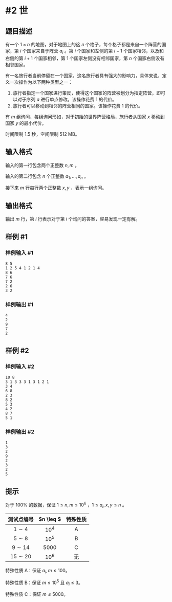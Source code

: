 # #2 世

## 题目描述

有一个 $1 \times n$ 的地图，对于地图上的这 $n$ 个格子，每个格子都是来自一个阵营的国家，第 $i$ 个国家来自于阵营 $a_i$ 。第 $i$ 个国家和左侧的第 $i-1$ 个国家相邻，以及和右侧的第 $i+1$ 个国家相邻，第 $1$ 个国家左侧没有相邻国家，第 $n$ 个国家右侧没有相邻国家。

有一名旅行者当前停留在一个国家，这名旅行者具有强大的影响力，具体来说，定义一次操作为以下两种类型之一：

1. 旅行者指定一个国家进行策反，使得这个国家的阵营被划分为指定阵营，即可以对于序列 $a$ 进行单点修改。该操作花费 $1$ 的代价。
2. 旅行者可以移动到相邻的阵营相同的国家。该操作花费 $1$ 的代价。

有 $m$ 组询问，每组询问形如，对于初始的世界阵营格局，旅行者从国家 $x$ 移动到国家 $y$ 的最小代价。

时间限制 1.5 秒，空间限制 512 MB。

## 输入格式

输入的第一行包含两个正整数 $n,m$ 。

输入的第二行包含 $n$ 个正整数 $a_1 , \dots , a_n$ 。

接下来 $m$ 行每行两个正整数 $x,y$ ，表示一组询问。

## 输出格式

输出 $m$ 行，第 $i$ 行表示对于第 $i$ 个询问的答案，容易发现一定有解。

## 样例 #1

### 样例输入 #1

```
8 5
1 2 5 4 1 2 1 4 
8 6
7 6
7 2
2 6
3 2
```

### 样例输出 #1

```
4
2
9
7
2
```

## 样例 #2

### 样例输入 #2

```
10 8
3 1 3 3 3 1 3 1 2 1 
3 4
6 8
2 3
8 2
5 3
4 2
8 7
5 1
```

### 样例输出 #2

```
1
3
2
9
2
3
2
5
```

## 提示

对于 $100\%$ 的数据，保证 $1 \leq n,m \leq 10^{6}$ ，$1 \leq a_i ,x,y \leq n$ 。

| 测试点编号 | $n \leq $ | 特殊性质 |
| :----------: | :--: | :--------: |
|      $1 \sim 4$      | $10^{4}$ |    A    |
|      $5 \sim 8$      | $10^{5}$ |    B    |
|      $9 \sim 14$      | $5000$ |    C    |
|      $15 \sim 20$      | $10^{6}$ |    无    |

特殊性质 A：保证 $a_i , m \leq 100$。

特殊性质 B：保证 $m \leq 10^{5}$ 且 $a_i \leq 3$。

特殊性质 C：保证 $m \leq 5000$。
